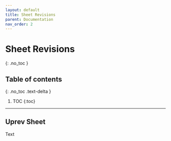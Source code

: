 ```yaml
---
layout: default
title: Sheet Revisions
parent: Documentation
nav_order: 2
---
```


# Sheet Revisions
{: .no_toc }

## Table of contents
{: .no_toc .text-delta }

1. TOC
{:toc}

---

## Uprev Sheet

Text
